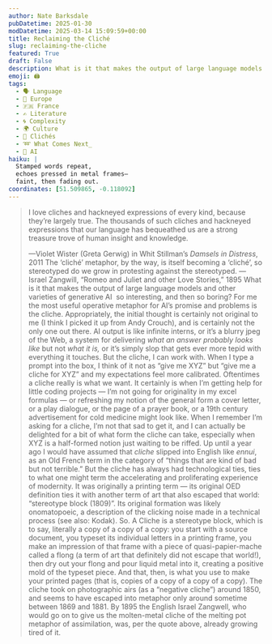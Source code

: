 ```yaml
---
author: Nate Barksdale
pubDatetime: 2025-01-30
modDatetime: 2025-03-14 15:09:59+00:00
title: Reclaiming the Cliché
slug: reclaiming-the-cliche
featured: True
draft: False
description: What is it that makes the output of large language models and other varieties of generative AI so interesting, and then so boring? For me the most useful operative metaphor for AI’s promise and problems is the cliche.
emoji: 🖨️
tags:
  - 🗣️ Language
  - 🍷 Europe
  - 🇫🇷 France
  - ✍️ Literature
  - 🌀 Complexity
  - 🌍 Culture
  - 📖 Clichés
  - ➿ What Comes Next_
  - 🤖 AI
haiku: |
  Stamped words repeat,
  echoes pressed in metal frames—
  faint, then fading out.
coordinates: [51.509865, -0.118092]
---
```


> I love cliches and hackneyed expressions of every kind, because they’re largely true. The thousands of such cliches and hackneyed expressions that our language has bequeathed us are a strong treasure trove of human insight and knowledge.
>
> —Violet Wister (Greta Gerwig) in Whit Stillman’s _Damsels in Distress_, 2011
> The ‘cliché’ metaphor, by the way, is itself becoming a ‘cliché’, so stereotyped do we grow in protesting against the stereotyped.
> —Israel Zangwill, “Romeo and Juliet and other Love Stories,” 1895
> What is it that makes the output of large language models and other varieties of generative AI  so interesting, and then so boring? For me the most useful operative metaphor for AI’s promise and problems is the cliche. Appropriately, the initial thought is certainly not original to me (I think I picked it up from Andy Crouch), and is certainly not the only one out there. AI output is like infinite interns, or it’s a blurry jpeg of the Web, a system for delivering _what an answer probably looks like_ but not _what it is,_ or it’s simply slop that gets ever more tepid with everything it touches.
> But the cliche, I can work with. When I type a prompt into the box, I think of it not as “give me XYZ” but “give me a cliche for XYZ” and my expectations feel more calibrated. Oftentimes a cliche really is what we want. It certainly is when I’m getting help for little coding projects — I’m not going for originality in my excel formulas — or refreshing my notion of the general form a cover letter, or a play dialogue, or the page of a prayer book, or a 19th century advertisement for cold medicine might look like. When I remember I’m asking for a cliche, I’m not that sad to get it, and I can actually be delighted for a bit of what form the cliche can take, especially when XYZ is a half-formed notion just waiting to be riffed.
> Up until a year ago I would have assumed that _cliche_ slipped into English like _ennui_, as an Old French term in the category of “things that are kind of bad but not terrible.”
> But the cliche has always had technological ties, ties to what one might term the accelerating and proliferating experience of modernity. It was originally a printing term — its original OED definition ties it with another term of art that also escaped that world: “stereotype block (1809)”. Its original formation was likely onomatopoeic, a description of the clicking noise made in a technical process (see also: Kodak).
> So. A Cliche is a stereotype block, which is to say, literally a copy of a copy of a copy: you start with a source document, you typeset its individual letters in a printing frame, you make an impression of that frame with a piece of quasi-papier-mache called a flong (a term of art that definitely did not escape that world!), then dry out your flong and pour liquid metal into it, creating a positive mold of the typeset piece. And that, then, is what you use to make your printed pages (that is, copies of a copy of a copy of a copy).
> The cliche took on photographic airs (as a “negative cliche”) around 1850, and seems to have escaped into metaphor only around sometime between 1869 and 1881. By 1895 the English Israel Zangwell, who would go on to give us the molten-metal cliche of the melting pot metaphor of assimilation, was, per the quote above, already growing tired of it.

